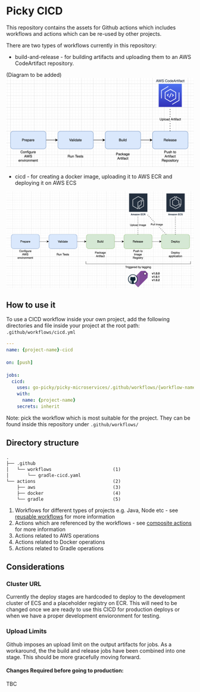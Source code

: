 # Picky CICD
This repository contains the assets for Github actions which includes workflows and actions which can be re-used by other projects.

There are two types of workflows currently in this repository:
- build-and-release - for building artifacts and uploading them to an AWS CodeArtifact repository.

(Diagram to be added)
![Build and Release Diagram](./assets/build-and-release.png)

- cicd - for creating a docker image, uploading it to AWS ECR and deploying it on AWS ECS

![CICD Diagram](./assets/cicd.png)

## How to use it
To use a CICD workflow inside your own project, add the following directories and file inside your project at the root path: `.github/workflows/cicd.yml`

```yaml
---
name: {project-name}-cicd

on: [push]

jobs:
  cicd:
    uses: go-picky/picky-microservices/.github/workflows/{workflow-name}.yaml
    with:
      name: {project-name}
    secrets: inherit
```

Note: pick the workflow which is most suitable for the project. They can be found inside this repository under `.github/workflows/`


## Directory structure
```
.
├── .github
│   └── workflows                       (1)
│       └── gradle-cicd.yaml
└── actions                             (2)
    ├── aws                             (3)
    ├── docker                          (4)
    └── gradle                          (5)
```

1. Workflows for different types of projects e.g. Java, Node etc  - see [reusable workflows](https://docs.github.com/en/actions/using-workflows/reusing-workflows) for more information
1. Actions which are referenced by the workflows - see [composite actions](https://docs.github.com/en/actions/creating-actions/creating-a-composite-action) for more information
1. Actions related to AWS operations
1. Actions related to Docker operations
1. Actions related to Gradle operations

## Considerations

### Cluster URL
Currently the deploy stages are hardcoded to deploy to the development cluster of ECS and a placeholder registry on ECR.
This will need to be changed once we are ready to use this CICD for production deploys or when we have a proper development envioronment for testing.

### Upload Limits
Github imposes an upload limit on the output artifacts for jobs. As a workaround, the the build and release jobs have been combined into one stage. This should be more gracefully moving forward.

#### Changes Required before going to production:

TBC
